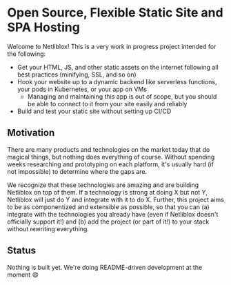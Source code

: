 # Open Source, Flexible Static Site and SPA Hosting

Welcome to Netliblox! This is a very work in progress project intended for the following:

- Get your HTML, JS, and other static assets on the internet following all best practices (minifying, SSL, and so on)
- Hook your website up to a dynamic backend like serverless functions, your pods in Kubernetes, or your app on VMs
  - Managing and maintaining this app is out of scope, but you should be able to connect to it from your site easily and reliably
- Build and test your static site without setting up CI/CD

## Motivation

There are many products and technologies on the market today that do magical things, but nothing does everything of course. Without spending weeks researching and prototyping on each platform, it's usually hard (if not impossible) to determine where the gaps are.

We recognize that these technologies are amazing and are building Netliblox on top of them. If a technology is strong at doing X but not Y, Netliblox will just do Y and integrate with it to do X. Further, this project aims to be as componentized and extensible as possible, so that you can (a) integrate with the technologies you already have (even if Netliblox doesn't officially support it!) and (b) add the project (or part of it!) to your stack without rewriting everything.

## Status

Nothing is built yet. We're doing README-driven development at the moment :smile:
